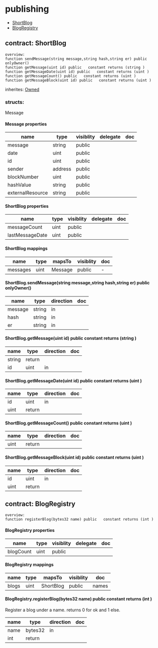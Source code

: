 # publishing


* [ShortBlog](#contract-shortblog)
* [BlogRegistry](#contract-blogregistry)

## contract: ShortBlog

    overview:
	function sendMessage(string message,string hash,string er) public  onlyOwner() 
	function getMessage(uint id) public   constant returns (string )
	function getMessageDate(uint id) public   constant returns (uint )
	function getMessageCount() public   constant returns (uint )
	function getMessageBlock(uint id) public   constant returns (uint )

inherites: [Owned](#contract-owned)



### structs:

Message


#### Message properties

name|type|visiblity|delegate|doc
----|----|----|----|----
message|string|public||
date|uint|public||
id|uint|public||
sender|address|public||
blockNumber|uint|public||
hashValue|string|public||
externalResource|string|public||



#### ShortBlog properties

name|type|visiblity|delegate|doc
----|----|----|----|----
messageCount|uint|public||
lastMessageDate|uint|public||

#### ShortBlog mappings

name|type|mapsTo|visiblity|doc
----|----|----|----|----
messages|uint|Message|public|-

#### ShortBlog.sendMessage(string message,string hash,string er) public  onlyOwner() 


name|type|direction|doc
----|----|----|----
message|string|in|
hash|string|in|
er|string|in|

#### ShortBlog.getMessage(uint id) public   constant returns (string )


name|type|direction|doc
----|----|----|----
|string|return|
id|uint|in|

#### ShortBlog.getMessageDate(uint id) public   constant returns (uint )


name|type|direction|doc
----|----|----|----
id|uint|in|
|uint|return|

#### ShortBlog.getMessageCount() public   constant returns (uint )


name|type|direction|doc
----|----|----|----
|uint|return|

#### ShortBlog.getMessageBlock(uint id) public   constant returns (uint )


name|type|direction|doc
----|----|----|----
id|uint|in|
|uint|return|


## contract: BlogRegistry

    overview:
	function registerBlog(bytes32 name) public   constant returns (int )






#### BlogRegistry properties

name|type|visiblity|delegate|doc
----|----|----|----|----
blogCount|uint|public||

#### BlogRegistry mappings

name|type|mapsTo|visiblity|doc
----|----|----|----|----
blogs|uint|ShortBlog|public|names|bytes32|uint|public|-

#### BlogRegistry.registerBlog(bytes32 name) public   constant returns (int )

Register a blog under a name.
returns 0 for ok and 1 else.


name|type|direction|doc
----|----|----|----
name|bytes32|in|
|int|return|



